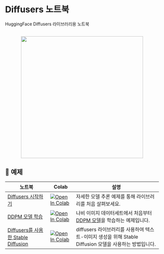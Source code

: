 # Diffusers 노트북
HuggingFace Diffusers 라이브러리용 노트북

<p align="center">
    <br>
    <img src="https://raw.githubusercontent.com/huggingface/diffusers/77aadfee6a891ab9fcfb780f87c693f7a5beeb8e/docs/source/imgs/diffusers_library.jpg" width="400"/>
    <br>
<p>

## 📓 예제

| 노트북                                                                                                               | Colab                                                                                                                                                                                   | 설명                                                                                                            |
|------------------------------------------------------------------------------------------------------------------------|-----------------------------------------------------------------------------------------------------------------------------------------------------------------------------------------|------------------------------------------------------------------------------------------------------------------------|
| [Diffusers 시작하기](https://github.com/huggingface/notebooks/blob/main/diffusers/diffusers_intro.ipynb)   | [![Open In Colab](https://colab.research.google.com/assets/colab-badge.svg)](https://colab.research.google.com/github/huggingface/notebooks/blob/main/diffusers/diffusers_intro.ipynb)  | 자세한 모델 추론 예제를 통해 라이브러리를 처음 살펴보세요.                                                     |
| [DDPM 모델 학습](https://github.com/huggingface/notebooks/blob/main/diffusers/training_example.ipynb)           | [![Open In Colab](https://colab.research.google.com/assets/colab-badge.svg)](https://colab.research.google.com/github/huggingface/notebooks/blob/main/diffusers/training_example.ipynb) | 나비 이미지 데이터세트에서 처음부터 [DDPM 모델](https://arxiv.org/abs/2006.11239)을 학습하는 예제입니다. |
| [Diffusers를 사용한 Stable Diffusion](https://github.com/huggingface/notebooks/blob/main/diffusers/stable_diffusion.ipynb) | [![Open In Colab](https://colab.research.google.com/assets/colab-badge.svg)](https://colab.research.google.com/github/huggingface/notebooks/blob/main/diffusers/stable_diffusion.ipynb) | diffusers 라이브러리를 사용하여 텍스트-이미지 생성을 위해 Stable Diffusion 모델을 사용하는 방법입니다.                                |

